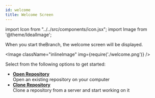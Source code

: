 ```yaml
---
id: welcome
title: Welcome Screen
---
```


import Icon from "../../src/components/icon.jsx";
import Image from '@theme/IdealImage';

When you start theBranch, the welcome screen will be displayed.

<Image className="inlineImage" img={require('./welcome.png')} />

Select from the following options to get started:

- [<Icon name="document-open" /> **Open Repository**](repositories/opening/disk.md)<br />
Open an existing repository on your computer
- [<Icon name="edit-copy" /> **Clone Repository**](repositories/opening/clone.md)<br />
Clone a repository from a server and start working on it
